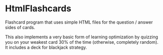 # HtmlFlashcards
Flashcard program that uses simple HTML files for the question / answer sides of cards.

This also implements a very basic form of learning optimization by quizzing you on your
weakest card 30% of the time (otherwise, completely random). It includes a deck for blackjack
strategy.